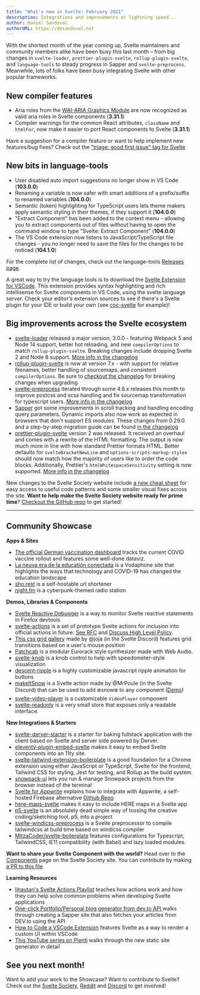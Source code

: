 ```yaml
---
title: "What's new in Svelte: February 2021"
description: Integrations and improvements at lightning speed...
author: Daniel Sandoval
authorURL: https://desandoval.net
---
```


With the shortest month of the year coming up, Svelte maintainers and community members alike have been busy this last month – from big changes in `svelte-loader`, `prettier-plugin-svelte`, `rollup-plugin-svelte`, and `language-tools` to steady progress in Sapper and `svelte-preprocess`. Meanwhile, lots of folks have been busy integrating Svelte with other popular frameworks.

## New compiler features
- Aria roles from the [WAI-ARIA Graphics Module](https://www.w3.org/TR/graphics-aria-1.0/#role_definitions) are now recognized as valid aria roles in Svelte components (**3.31.1**)
- Compiler warnings for the common React attributes, `className` and `htmlFor`, now make it easier to port React components to Svelte (**3.31.1**)

Have a suggestion for a compiler feature or want to help implement new features/bug fixes? Check out the ["triage: good first issue" tag for Svelte](https://github.com/sveltejs/svelte/issues?q=is%3Aopen+is%3Aissue+label%3A%22triage%3A+good+first+issue%22)


## New bits in language-tools

- User disabled auto import suggestions no longer show in VS Code (**103.0.0**)
- Renaming a variable is now safer with smart additions of a prefix/suffix to renamed variables (**104.0.0**)
- Semantic (token) highlighting for TypeScript users lets theme makers apply semantic styling in their themes, if they support it (**104.0.0**)
- "Extract Component" has been added to the context menu - allowing you to extract components out of files without having to open the command window to type "Svelte: Extract Component" (**104.0.0**)
- The VS Code extension now listens to JavaScript/TypeScript file changes - you no longer need to save the files for the changes to be noticed (**104.1.0**)

For the complete list of changes, check out the language-tools [Releases page](https://github.com/sveltejs/language-tools/releases).

A great way to try the language tools is to download the [Svelte Extension for VSCode](https://marketplace.visualstudio.com/items?itemName=svelte.svelte-vscode). This extension provides syntax highlighting and rich intellisense for Svelte components in VS Code, using the svelte language server. Check your editor's extension sources to see if there's a Svelte plugin for your IDE or build your own (see [coc-svelte](https://github.com/coc-extensions/coc-svelte) for example)!

## Big improvements across the Svelte ecosystem

- [svelte-loader](https://github.com/sveltejs/svelte-loader) released a major version, 3.0.0 - featuring Webpack 5 and Node 14 support, better hot reloading, and new `compilerOptions` to match `rollup-plugin-svelte`. Breaking changes include dropping Svelte 2 and Node 8 support. [More info in the changelog](https://github.com/sveltejs/svelte-loader/blob/master/CHANGELOG.md)
- [rollup-plugin-svelte](https://github.com/sveltejs/rollup-plugin-svelte) is now at version 7.x - with support for relative filenames, better handling of sourcemaps, and consistent `compilerOptions`. Be sure to [checkout the changelog](https://github.com/sveltejs/rollup-plugin-svelte/blob/master/CHANGELOG.md) for breaking changes when upgrading
- [svelte-preprocess](https://github.com/sveltejs/svelte-preprocess) iterated through some 4.6.x releases this month to improve postcss and scss handling and fix sourcemap transformation for typescript users. [More info in the changelog](https://github.com/sveltejs/svelte-preprocess/blob/main/CHANGELOG.md)
- [Sapper](https://github.com/sveltejs/sapper) got some improvements in scroll tracking and handling encoding query parameters. Dynamic imports also now work as expected in browsers that don't support ES modules. These changes from 0.29.0 and a step-by-step migration guide can be found [in the changelog](https://github.com/sveltejs/sapper/blob/master/CHANGELOG.md)
- [prettier-plugin-svelte](https://github.com/sveltejs/prettier-plugin-svelte) version 2 was released. It received an overhaul and comes with a rewrite of the HTML formatting. The output is now much more in line with how standard Prettier formats HTML. Better defaults for `svelteBracketNewLine` and `options-scripts-markup-styles` should now match how the majority of users like to order the code blocks. Additionally, Prettier's `htmlWhitespaceSensitivity` setting is now supported. [More info in the changelog](https://github.com/sveltejs/prettier-plugin-svelte/blob/master/CHANGELOG.md)

New changes to the Svelte Society website include [a new cheat sheet](https://sveltesociety.dev/cheatsheet) for easy access to useful code patterns and some smaller visual fixes across the site. **Want to help make the Svelte Society website ready for prime time**? [Checkout the GitHub repo](https://github.com/svelte-society/sveltesociety.dev) to get started! 

---

## Community Showcase

**Apps & Sites**

- [The official German vaccination dashboard](https://impfdashboard.de/) tracks the current COVID vaccine rollout and features some well-done dataviz.
- [La neuva era de la educatión conectada](https://elfuturoesapasionante.vodafone.es/especiales/educacion-conectada/) is a Vodaphone site that highlights the ways that technology and COVID-19 has changed the education landscape
- [sho.rest](https://github.com/Melonai/shorest) is a self-hostable url shortener
- [night.fm](https://night.fm/) is a cyberpunk-themed radio station


**Demos, Libraries & Components**

- [Svelte Reactive Debugger](https://addons.mozilla.org/en-US/firefox/addon/svelte-reactive-debugger/) is a way to monitor Svelte reactive statements in Firefox devtools
- [svelte-actions](https://github.com/sw-yx/svelte-actions) is a set of prototype Svelte actions for inclusion into official actions in future. [See RFC](https://github.com/sveltejs/rfcs/pull/24) and [Discuss High Level Policy](https://github.com/sw-yx/svelte-actions/issues/7).
- [This css grid gallery](https://svelte.dev/repl/3a1b7fae13b242fe9cd4a4f7aa092fa4?version=3.31.2) made by @joja (in the Svelte Discord) features grid transitions based on a user's mouse position
- [Patchcab](https://github.com/spectrome/patchcab) is a modular Eurorack style synthesizer made with Web Audio.
- [svelte-knob](https://github.com/MelihAltintas/svelte-knob) is a knob control to help with speedometer-style visualization
- [descent-ripple](https://github.com/micha-lmxt/descent-ripple) is a highly customizable javascript ripple animation for buttons
- [makeItSnow](https://github.com/florianlouvet/make-it-snow/blob/main/makeItSnowAction.js) is a Svelte action made by @MrPoule (in the Svelte Discord) that can be used to add ❄️snow❄️ to any component ([Demo](https://svelte.dev/repl/de5223beb45540a5a11c9bd7b318304f?version=3.31.2))
- [svelte-video-player](https://github.com/meigo/svelte-video-player) is a customizable `VideoPlayer` component
- [svelte-readonly](https://github.com/Crisfole/svelte-readonly) is a very small store that exposes only a readable interface.


**New Integrations & Starters**
- [svelte-derver-starter](https://github.com/AlexxNB/svelte-derver-starter) is a starter for baking fullstack application with the client based on Svelte and server side powered by Derver.
- [eleventy-plugin-embed-svelte](https://github.com/shalomscott/eleventy-plugin-embed-svelte) makes it easy to embed Svelte components into an 11ty site.
- [svelte-tailwind-extension-boilerplate](https://github.com/kyrelldixon/svelte-tailwind-extension-boilerplate) is a good foundation for a Chrome extension using either JavaScript or TypeScript, Svelte for the frontend, Tailwind CSS for styling, Jest for testing, and Rollup as the build system.
- [snowpack-ui](https://github.com/rajasegar/snowpack-ui) lets you run & manage Snowpack projects from the browser instead of the terminal
- [Svelte for Appwrite](https://dev.to/torstendittmann/svelte-for-appwrite-4fkg) explains how to integrate with Appwrite, a self-hosted Firebase alternative [Github Repo](https://github.com/appwrite/sdk-for-svelte)
- [here-maps-svelte](https://github.com/peopledrivemecrazy/here-maps-svelte) makes it easy to include HERE maps in a Svelte app
- [p5-svelte](https://github.com/tonyketcham/p5-svelte) is an absolutely dead simple way of tossing the creative coding/sketching tool, p5, into a project
- [svelte-windicss-preprocess](https://github.com/voorjaar/svelte-windicss-preprocess) is a Svelte preprocessor to compile tailwindcss at build time based on windicss compiler
- [MitzaCoder/svelte-boilerplate](https://github.com/MitzaCoder/svelte-boilerplate) features configurations for Typescript, TailwindCSS, IE11 compatibility (with Babel) and lazy loaded modules.

**Want to share your Svelte Component with the world?** Head over to the [Components](https://sveltesociety.dev/components) page on the Svelte Society site. You can contribute by making [a PR to this file](https://github.com/svelte-society/sveltesociety.dev/blob/master/src/pages/components/components.json).

**Learning Resources**

- [lihautan's Svelte Actions Playlist](https://www.youtube.com/watch?v=ciaMT_MswzE&list=PLoKaNN3BjQX3Gl14MBygFf8buPIw9pAeK) teaches how actions work and how they can help solve common problems when developing Svelte applications
- [One-click Portfolio/Personal blog generator from dev.to API ](https://dev.to/shriji/one-click-portfolio-personal-blog-generator-from-dev-to-api-3apb) walks through creating a Sapper site that also fetches your articles from DEV.to using the API
- [How to Code a VSCode Extension](https://www.youtube.com/watch?v=a5DX5pQ9p5M) features Svelte as a way to render a custom UI within VSCode
- [This YouTube series on Plenti](https://www.youtube.com/watch?v=wyNC7R_VVyQ&list=PLbWvcwWtuDm12y3Hye6oKDwI2gAS0ccHW) walks through the new static site generator in detail

## See you next month!

Want to add your work to the Showcase? Want to contribute to Svelte? Check out the [Svelte Society](https://sveltesociety.dev/), [Reddit](https://www.reddit.com/r/sveltejs/) and [Discord](https://discord.com/invite/yy75DKs) to get involved!
